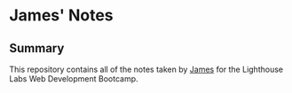 # James' Notes

## Summary 

This repository contains all of the notes taken by [James](https://github.com/JamesMurphyy) for the Lighthouse Labs Web Development Bootcamp. 